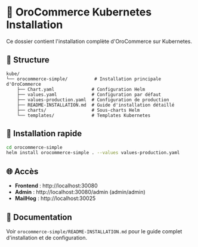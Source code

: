# 🚀 OroCommerce Kubernetes Installation

Ce dossier contient l'installation complète d'OroCommerce sur Kubernetes.

## 📁 Structure

```
kube/
└── orocommerce-simple/          # Installation principale d'OroCommerce
    ├── Chart.yaml              # Configuration Helm
    ├── values.yaml             # Configuration par défaut
    ├── values-production.yaml  # Configuration de production
    ├── README-INSTALLATION.md  # Guide d'installation détaillé
    ├── charts/                 # Sous-charts Helm
    └── templates/              # Templates Kubernetes
```

## 🎯 Installation rapide

```bash
cd orocommerce-simple
helm install orocommerce-simple . --values values-production.yaml
```

## 🌐 Accès

- **Frontend** : http://localhost:30080
- **Admin** : http://localhost:30080/admin (admin/admin)
- **MailHog** : http://localhost:30025

## 📖 Documentation

Voir `orocommerce-simple/README-INSTALLATION.md` pour le guide complet d'installation et de configuration. 